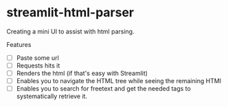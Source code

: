 # streamlit-html-parser
Creating a mini UI to assist with html parsing.

Features
- [ ] Paste some url 
- [ ] Requests hits it 
- [ ] Renders the html (if that's easy with Streamlit)
- [ ] Enables you to navigate the HTML tree while seeing the remaining HTMl
- [ ] Enables you to search for freetext and get the needed tags to systematically retrieve it.
